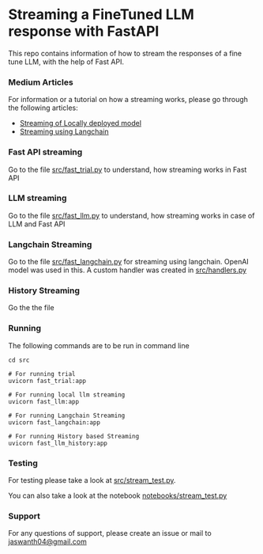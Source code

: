 # Streaming a FineTuned LLM response with FastAPI

This repo contains information of how to stream the responses of a fine tune LLM, with the help of Fast API.

### Medium Articles

For information or a tutorial on how a streaming works, please go through the following articles:  
- [Streaming of Locally deployed model](https://medium.com/@jaswanth04/streaming-llm-responses-using-fastapi-deb575554397)
- [Streaming using Langchain](https://medium.com/stackademic/streaming-responses-from-llm-using-langchain-fastapi-329f588d3b40)

### Fast API streaming

Go to the file [src/fast_trial.py](https://github.com/jaswanth04/llm_response_streaming/blob/main/src/fast_trial.py) to understand, how streaming works in Fast API

### LLM streaming
Go to the file [src/fast_llm.py](https://github.com/jaswanth04/llm_response_streaming/blob/main/src/fast_llm.py) to understand, how streaming works in case of LLM and Fast API

### Langchain Streaming
Go to the file [src/fast_langchain.py](https://github.com/jaswanth04/llm_response_streaming/blob/main/src/fast_langchain.py) for streaming using langchain. OpenAI model was used in this. 
A custom handler was created in [src/handlers.py](https://github.com/jaswanth04/llm_response_streaming/blob/main/src/handlers.py)

### History Streaming
Go the the file 

### Running 

The following commands are to be run in command line

```
cd src

# For running trial
uvicorn fast_trial:app

# For running local llm streaming
uvicorn fast_llm:app

# For running Langchain Streaming
uvicorn fast_langchain:app

# For running History based Streaming
uvicorn fast_llm_history:app

```

### Testing
For testing please take a look at [src/stream_test.py](https://github.com/jaswanth04/llm_response_streaming/blob/main/src/stream_test.py).

You can also take a look at the notebook [notebooks/stream_test.py](https://github.com/jaswanth04/llm_response_streaming/blob/main/notebooks/stream_test.ipynb)

### Support

For any questions of support, please create an issue or mail to jaswanth04@gmail.com